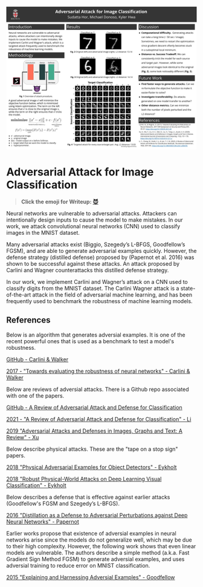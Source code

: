 <p align="center">
  <img src="poster.jpg" />
</p>

# Adversarial Attack for Image Classification

> **Click the emoji for Writeup: [😈](https://docs.google.com/document/d/1ozJ5GnrTGslRPNR5j9txo4anwz9y_g3Mq_1u2AyG8mM/edit?usp=sharing)**

Neural networks are vulnerable to adversarial attacks. Attackers can intentionally design inputs to cause the model to make mistakes. In our work, we attack convolutional neural networks (CNN) used to classify images in the MNIST dataset.

Many adversarial attacks exist (Biggio, Szegedy’s L-BFGS, Goodfellow’s FGSM), and are able to generate adversarial examples quickly. However, the defense strategy (distilled defense) proposed by (Papernot et al. 2016) was shown to be successful against these attacks. An attack proposed by Carlini and Wagner counterattacks this distilled defense strategy.

In our work, we implement Carlini and Wagner’s attack on a CNN used to classify digits from the MNIST dataset. The Carlini Wagner attack is a state-of-the-art attack in the field of adversarial machine learning, and has been frequently used to benchmark the robustness of machine learning models.

## References

Below is an algorithm that generates adversial examples. It is one of the recent powerful ones that is used as a benchmark to test a model's robustness.

[GitHub - Carlini & Walker](https://github.com/carlini/nn_robust_attacks)

[2017 - "Towards evaluating the robustness of neural networks" - Carlini & Walker](https://arxiv.org/pdf/1608.04644.pdf)

Below are reviews of adversial attacks. There is a Github repo associated with one of the papers.

[GitHub - A Review of Adversarial Attack and Defense for Classification](https://github.com/liyao880/revew_adv_defense)

[2021 - "A Review of Adversarial Attack and Defense for Classification" - Li](https://arxiv.org/pdf/2111.09961.pdf)

[2019 "Adversarial Attacks and Defenses in Images, Graphs and Text: A Review" - Xu](https://arxiv.org/pdf/1909.08072.pdf)

Below describe physical attacks. These are the "tape on a stop sign" papers.

[2018 "Physical Adversarial Examples for Object Detectors" - Eykholt](https://arxiv.org/pdf/1807.07769.pdf)

[2018 "Robust Physical-World Attacks on Deep Learning Visual Classification" - Eykholt](https://arxiv.org/pdf/1707.08945.pdf)

Below describes a defense that is effective against earlier attacks (Goodfellow's FGSM and Szegedy’s L-BFGS).

[2016 "Distillation as a Defense to Adversarial Perturbations against Deep Neural Networks" - Papernot](https://arxiv.org/pdf/1511.04508.pdf)

Earlier works propose that existence of adversial examples in neural networks arise since the models do not generalize well, which may be due to their high complexity. However, the following work shows that even linear models are vulnerable. The authors describe a simple method (a.k.a. Fast Gradient Sign Method FGSM) to generate adversial examples, and uses adversial training to reduce error on MNIST classification.

[2015 "Explaining and Harnessing Adversial Examples" - Goodfellow](https://arxiv.org/pdf/1412.6572.pdf)
